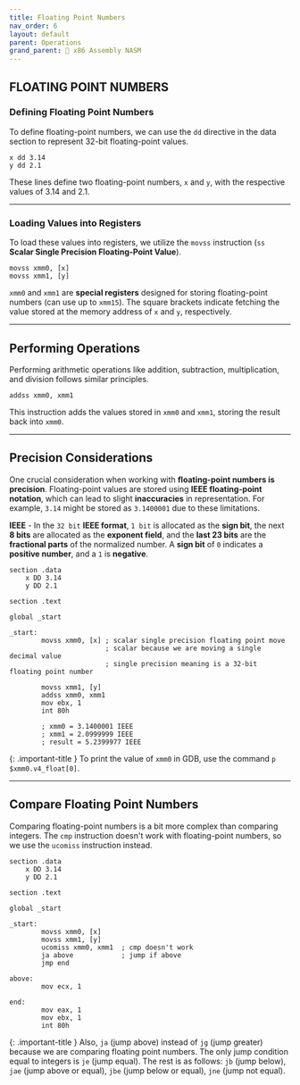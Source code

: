 ```yaml
---
title: Floating Point Numbers
nav_order: 6
layout: default
parent: Operations
grand_parent: 🔲 x86 Assembly NASM
---
```


## **FLOATING POINT NUMBERS**

### **Defining Floating Point Numbers**

To define floating-point numbers, we can use the `dd` directive in the data section to represent 32-bit floating-point values.

```
x dd 3.14
y dd 2.1
```

These lines define two floating-point numbers, `x` and `y`, with the respective values of 3.14 and 2.1.

----

### **Loading Values into Registers**

To load these values into registers, we utilize the `movss` instruction (`ss` **Scalar Single Precision Floating-Point Value**).

```
movss xmm0, [x]
movss xmm1, [y]
```

`xmm0` and `xmm1` are **special registers** designed for storing floating-point numbers (can use up to `xmm15`). The square brackets indicate fetching the value stored at the memory address of `x` and `y`, respectively.

----

## **Performing Operations**

Performing arithmetic operations like addition, subtraction, multiplication, and division follows similar principles.

```
addss xmm0, xmm1
```

This instruction adds the values stored in `xmm0` and `xmm1`, storing the result back into `xmm0`.

----

## **Precision Considerations**

One crucial consideration when working with **floating-point numbers is precision**. Floating-point values are stored using **IEEE floating-point notation**, which can lead to slight **inaccuracies** in representation. For example, `3.14` might be stored as `3.1400001` due to these limitations.

**IEEE** - In the `32 bit` **IEEE format**, `1 bit` is allocated as the **sign bit**, the next **8 bits** are allocated as the **exponent field**, and the **last 23 bits** are the **fractional parts** of the normalized number. A **sign bit** of `0` indicates a **positive number**, and a `1` is **negative**.

```
section .data
    x DD 3.14
    y DD 2.1

section .text

global _start

_start:
        movss xmm0, [x] ; scalar single precision floating point move
                        ; scalar because we are moving a single decimal value
                        ; single precision meaning is a 32-bit floating point number
        
        movss xmm1, [y]
        addss xmm0, xmm1
        mov ebx, 1
        int 80h

        ; xmm0 = 3.1400001 IEEE
        ; xmm1 = 2.0999999 IEEE
        ; result = 5.2399977 IEEE
```

{: .important-title }
To print the value of `xmm0` in GDB, use the command `p $xmm0.v4_float[0]`.

----

## **Compare Floating Point Numbers**

Comparing floating-point numbers is a bit more complex than comparing integers. The `cmp` instruction doesn't work with floating-point numbers, so we use the `ucomiss` instruction instead.

```
section .data
    x DD 3.14
    y DD 2.1

section .text

global _start

_start:
        movss xmm0, [x]
        movss xmm1, [y]
        ucomiss xmm0, xmm1  ; cmp doesn't work
        ja above            ; jump if above
        jmp end

above:
        mov ecx, 1

end:
        mov eax, 1
        mov ebx, 1
        int 80h
```

{: .important-title }
Also, `ja` (jump above) instead of `jg` (jump greater) because we are comparing floating point numbers. The only jump condition equal to integers is `je` (jump equal). The rest is as follows: `jb` (jump below), `jae` (jump above or equal), `jbe` (jump below or equal), `jne` (jump not equal).
